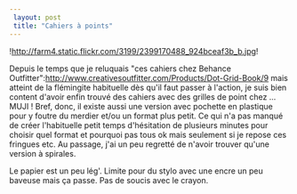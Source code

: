 ```yaml
---
 layout: post
 title: "Cahiers à points"
---
```


!http://farm4.static.flickr.com/3199/2399170488_924bceaf3b_b.jpg!

Depuis le temps que je reluquais "ces cahiers chez Behance Outfitter":http://www.creativesoutfitter.com/Products/Dot-Grid-Book/9 mais atteint de la flémingite habituelle dès qu'il faut passer à l'action, je suis bien content d'avoir enfin trouvé des cahiers avec des grilles de point chez ... MUJI ! Bref, donc, il existe aussi une version avec pochette en plastique pour y foutre du merdier et/ou un format plus petit. Ce qui n'a pas manqué de créer l'habituelle petit temps d'hésitation de plusieurs minutes pour choisir quel format et pourquoi pas tous ok mais seulement si je repose ces fringues etc. Au passage, j'ai un peu regretté de n'avoir trouver qu'une version à spirales.

Le papier est un peu lég'. Limite pour du stylo avec une encre un peu baveuse mais ça passe. Pas de soucis avec le crayon.
